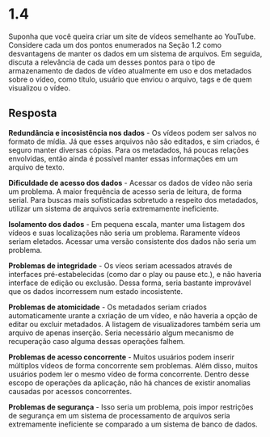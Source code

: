 # 1.4

Suponha que você queira criar um site de vídeos semelhante ao YouTube. Considere cada um dos pontos enumerados na Seção 1.2 como desvantagens de manter os dados em um sistema de arquivos. Em seguida, discuta a relevância de cada um desses pontos para o tipo de armazenamento de dados de vídeo atualmente em uso e dos metadados sobre o vídeo, como título, usuário que enviou o arquivo, tags e de quem visualizou o vídeo.

## Resposta

**Redundância e incosistência nos dados** - Os vídeos podem ser salvos no formato de mídia. Já que esses arquivos não são editados, e sim criados, é seguro manter diversas cópias. Para os metadados, há poucas relações envolvidas, então ainda é possível manter essas informações em um arquivo de texto.

**Dificuldade de acesso dos dados** - Acessar os dados de vídeo não seria um problema. A maior frequência de acesso seria de leitura, de forma serial. Para buscas mais sofisticadas sobretudo a respeito dos metadados, utilizar um sistema de arquivos seria extremamente ineficiente.

**Isolamento dos dados** - Em pequena escala, manter uma listagem dos vídeos e suas localizações não seria um problema. Raramente vídeos seriam eletados. Acessar uma versão consistente dos dados não seria um problema.

**Problemas de integridade** - Os víeos seriam acessados através de interfaces pré-estabelecidas (como dar o play ou pause etc.), e não haveria interface de edição ou exclusão. Dessa forma, seria bastante improvável que os dados incorressem num estado incosistente.

**Problemas de atomicidade** - Os metadados seriam criados automaticamente urante a cxriação de um vídeo, e não haveria a opção de editar ou excluir metadados. A listagem de visualizadores também seria um arquivo de apenas inserção. Seria necessário algum mecanismo de recuperação caso alguma dessas operações falhem.

**Problemas de acesso concorrente** - Muitos usuários podem inserir múltiplos vídeos de forma concorrente sem problemas. Além disso, muitos usuários podem ler o mesmo vídeo de forma concorrente. Dentro desse escopo de operações da aplicação, não há chances de existir anomalias causadas por acessos concorrentes.

**Problemas de segurança** - Isso seria um problema, pois impor restrições de segurança em um sistema de processamento de arquivos seria extremamente ineficiente se comparado a um sistema de banco de dados.